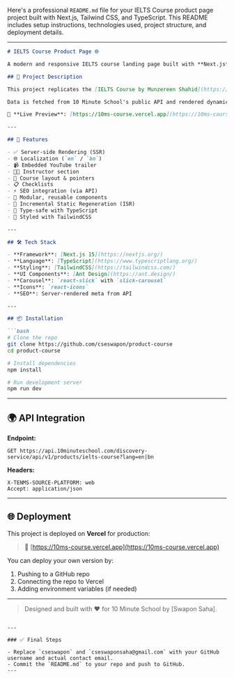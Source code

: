 Here's a professional `README.md` file for your IELTS Course product page project built with Next.js, Tailwind CSS, and TypeScript. This README includes setup instructions, technologies used, project structure, and deployment details.

---

````markdown
# IELTS Course Product Page 🌐

A modern and responsive IELTS course landing page built with **Next.js**, **TypeScript**, and **TailwindCSS**, showcasing content from the [10 Minute School Public API](https://api.10minuteschool.com/).

## 🧠 Project Description

This project replicates the [IELTS Course by Munzereen Shahid](https://10minuteschool.com/product/ielts-course/) page using Next.js with server-side rendering (SSR), localization support, and reusable components.

Data is fetched from 10 Minute School's public API and rendered dynamically based on the selected language (`en` or `bn`).

🔗 **Live Preview**: [https://10ms-course.vercel.app](https://10ms-course.vercel.app)

---

## 🚀 Features

- ✅ Server-side Rendering (SSR)
- 🌐 Localization (`en` / `bn`)
- 📹 Embedded YouTube trailer
- 🧑‍🏫 Instructor section
- 🧾 Course layout & pointers
- 📋 Checklists
- ⚡ SEO integration (via API)
- 🧩 Modular, reusable components
- 🔁 Incremental Static Regeneration (ISR)
- 🔧 Type-safe with TypeScript
- 💨 Styled with TailwindCSS

---

## 🛠️ Tech Stack

- **Framework**: [Next.js 15](https://nextjs.org/)
- **Language**: [TypeScript](https://www.typescriptlang.org/)
- **Styling**: [TailwindCSS](https://tailwindcss.com/)
- **UI Components**: [Ant Design](https://ant.design/)
- **Carousel**: `react-slick` with `slick-carousel`
- **Icons**: `react-icons`
- **SEO**: Server-rendered meta from API

---

## 📦 Installation

```bash
# Clone the repo
git clone https://github.com/cseswapon/product-course
cd product-course

# Install dependencies
npm install

# Run development server
npm run dev
````

---

## 🌍 API Integration

**Endpoint:**

```
GET https://api.10minuteschool.com/discovery-service/api/v1/products/ielts-course?lang=en|bn
```

**Headers:**

```
X-TENMS-SOURCE-PLATFORM: web
Accept: application/json
```

---

## 🌐 Deployment

This project is deployed on **Vercel** for production:

> 🔗 [https://10ms-course.vercel.app](https://10ms-course.vercel.app)

You can deploy your own version by:

1. Pushing to a GitHub repo
2. Connecting the repo to Vercel
3. Adding environment variables (if needed)

---

> Designed and built with ❤️ for 10 Minute School by \[Swapon Saha].

```

---

### ✅ Final Steps

- Replace `cseswapon` and `cseswaponsaha@gmail.com` with your GitHub username and actual contact email.
- Commit the `README.md` to your repo and push to GitHub.
---

```

